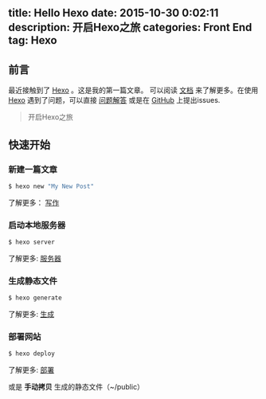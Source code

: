 title: Hello Hexo
date: 2015-10-30 0:02:11
description: 开启Hexo之旅
categories: Front End
tag: Hexo
---
## 前言

最近接触到了 [Hexo](http://hexo.io/) 。这是我的第一篇文章。 可以阅读 [文档](http://hexo.io/docs/)  来了解更多。在使用[Hexo](http://hexo.io/) 遇到了问题，可以直接 [问题解答](http://hexo.io/docs/troubleshooting.html) 或是在 [GitHub](https://github.com/hexojs/hexo/issues) 上提出issues.
<!-- more -->
> 开启Hexo之旅

## 快速开始

### 新建一篇文章

``` bash
$ hexo new "My New Post"
```

了解更多： [写作](http://hexo.io/docs/writing.html)

### 启动本地服务器

``` bash
$ hexo server
```

了解更多: [服务器](http://hexo.io/docs/server.html)

### 生成静态文件

``` bash
$ hexo generate
```

了解更多: [生成](http://hexo.io/docs/generating.html)

### 部署网站

``` bash
$ hexo deploy
```

了解更多: [部署](http://hexo.io/docs/deployment.html)

或是 **手动拷贝** 生成的静态文件（~/public）
